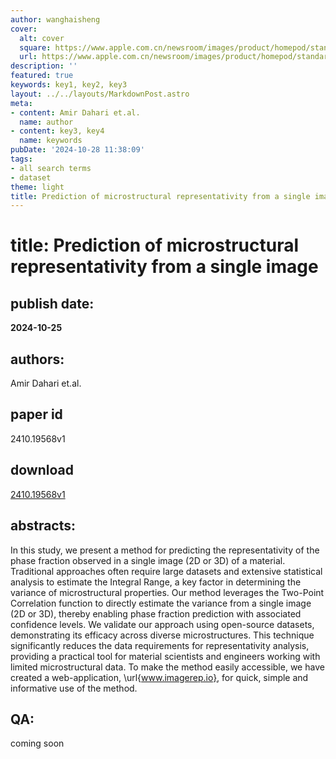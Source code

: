 ```yaml
---
author: wanghaisheng
cover:
  alt: cover
  square: https://www.apple.com.cn/newsroom/images/product/homepod/standard/Apple-HomePod-hero-230118_big.jpg.large_2x.jpg
  url: https://www.apple.com.cn/newsroom/images/product/homepod/standard/Apple-HomePod-hero-230118_big.jpg.large_2x.jpg
description: ''
featured: true
keywords: key1, key2, key3
layout: ../../layouts/MarkdownPost.astro
meta:
- content: Amir Dahari et.al.
  name: author
- content: key3, key4
  name: keywords
pubDate: '2024-10-28 11:38:09'
tags:
- all search terms
- dataset
theme: light
title: Prediction of microstructural representativity from a single image
---
```


# title: Prediction of microstructural representativity from a single image 
## publish date: 
**2024-10-25** 
## authors: 
  Amir Dahari et.al. 
## paper id
2410.19568v1
## download
[2410.19568v1](http://arxiv.org/abs/2410.19568v1)
## abstracts:
In this study, we present a method for predicting the representativity of the phase fraction observed in a single image (2D or 3D) of a material. Traditional approaches often require large datasets and extensive statistical analysis to estimate the Integral Range, a key factor in determining the variance of microstructural properties. Our method leverages the Two-Point Correlation function to directly estimate the variance from a single image (2D or 3D), thereby enabling phase fraction prediction with associated confidence levels. We validate our approach using open-source datasets, demonstrating its efficacy across diverse microstructures. This technique significantly reduces the data requirements for representativity analysis, providing a practical tool for material scientists and engineers working with limited microstructural data. To make the method easily accessible, we have created a web-application, \url{www.imagerep.io}, for quick, simple and informative use of the method.
## QA:
coming soon
